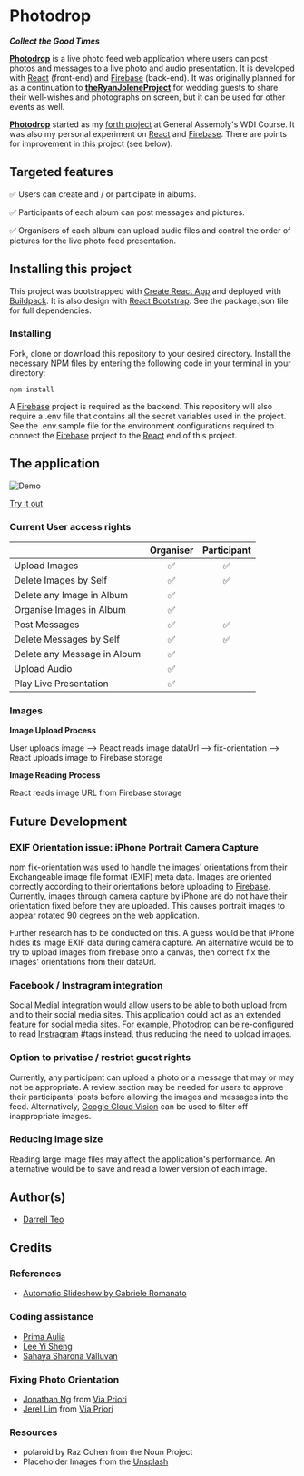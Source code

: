 # Photodrop
_**Collect the Good Times**_

[**Photodrop**](https://photodrop.herokuapp.com/) is a live photo feed web application where users can post photos and messages to a live photo and audio presentation. It is developed with [React](https://facebook.github.io/react/) (front-end) and [Firebase](https://firebase.google.com/) (back-end). It was originally planned for as a continuation to [**theRyanJoleneProject**](https://github.com/darrelltzj/theRyanJoleneProject) for wedding guests to share their well-wishes and photographs on screen, but it can be used for other events as well.

[**Photodrop**](https://photodrop.herokuapp.com/) started as my [forth project](https://jeremiahalex.gitbooks.io/wdi-sg/content/11-projects/project-4/readme.html) at General Assembly's WDI Course. It was also my personal experiment on [React](https://facebook.github.io/react/) and [Firebase](https://firebase.google.com/). There are points for improvement in this project (see below).

## Targeted features
:white_check_mark: Users can create and / or participate in albums.

:white_check_mark: Participants of each album can post messages and pictures.

:white_check_mark: Organisers of each album can upload audio files and control the order of pictures for the live photo feed presentation.

## Installing this project

This project was bootstrapped with [Create React App](https://github.com/facebookincubator/create-react-app) and deployed with [Buildpack](https://github.com/mars/create-react-app-buildpack). It is also design with [React Bootstrap](https://react-bootstrap.github.io/). See the package.json file for full dependencies.

### Installing

Fork, clone or download this repository to your desired directory. Install the necessary NPM files by entering the following code in your terminal in your directory:

```
npm install
```
A [Firebase](https://firebase.google.com/) project is required as the backend. This repository will also require a .env file that contains all the secret variables used in the project.  See the .env.sample file for the environment configurations required to connect the [Firebase](https://firebase.google.com/) project to the [React](https://facebook.github.io/react/) end of this project.

## The application
![Demo](http://i.imgur.com/PnyCMDs.gif)

[Try it out](https://photodrop.herokuapp.com/)

### Current User access rights
  |            | Organiser| Participant|
  | ------------- |:-------------:|:-------------:|
  | Upload Images| :white_check_mark:| :white_check_mark:|
  | Delete Images by Self| :white_check_mark:| :white_check_mark:|
  | Delete any Image in Album| :white_check_mark:| |
  | Organise Images in Album| :white_check_mark:| |
  | Post Messages| :white_check_mark:| :white_check_mark:|
  | Delete Messages by Self| :white_check_mark:| :white_check_mark:|
  | Delete any Message in Album| :white_check_mark:| |
  | Upload Audio| :white_check_mark:| |
  | Play Live Presentation| :white_check_mark:| |

### Images
**Image Upload Process**

User uploads image --> React reads image dataUrl --> fix-orientation --> React uploads image to Firebase storage

**Image Reading Process**

React reads image URL from Firebase storage

## Future Development

### EXIF Orientation issue: iPhone Portrait Camera Capture
[npm fix-orientation](https://www.npmjs.com/package/fix-orientation) was used to handle the images' orientations from their Exchangeable image file format (EXIF) meta data. Images are oriented correctly according to their orientations before uploading to [Firebase](https://firebase.google.com/). Currently, images through camera capture by iPhone are do not have their orientation fixed before they are uploaded. This causes portrait images to appear rotated 90 degrees on the web application.

Further research has to be conducted on this. A guess would be that iPhone hides its image EXIF data during camera capture. An alternative would be to try to upload images from firebase onto a canvas, then correct fix the images' orientations from their dataUrl.

### Facebook / Instragram integration
Social Medial integration would allow users to be able to both upload from and to their social media sites. This application could act as an extended feature for social media sites. For example, [Photodrop](https://photodrop.herokuapp.com/) can be re-configured to read [Instragram](https://www.instagram.com) #tags instead, thus reducing the need to upload images.

### Option to privatise / restrict guest rights
Currently, any participant can upload a photo or a message that may or may not be appropriate. A review section may be needed for users to approve their participants' posts before allowing the images and messages into the feed. Alternatively, [Google Cloud Vision](https://cloud.google.com/vision/) can be used to filter off inappropriate images.

### Reducing image size
Reading large image files may affect the application's performance. An alternative would be to save and read a lower version of each image.

## Author(s)
- [Darrell Teo](https://github.com/darrelltzj)

## Credits

### References
- [Automatic Slideshow by Gabriele Romanato](https://codepen.io/gabrieleromanato/pen/dImly)

### Coding assistance
- [Prima Aulia](https://github.com/primaulia)
- [Lee Yi Sheng](https://github.com/yisheng90)
- [Sahaya Sharona Valluvan](https://github.com/sharona1610)

### Fixing Photo Orientation
- [Jonathan Ng](https://github.com/noll-fyra) from [Via Priori](https://github.com/noll-fyra/viapriori2)
- [Jerel Lim](https://github.com/jerel-lim) from [Via Priori](https://github.com/noll-fyra/viapriori2)

### Resources
- polaroid by Raz Cohen from the Noun Project
- Placeholder Images from the [Unsplash](https://unsplash.com/)
